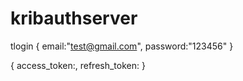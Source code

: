 # kribauthserver

tlogin
{
    email:"test@gmail.com",
    password:"123456"
}

{
    access_token:,
    refresh_token:
}